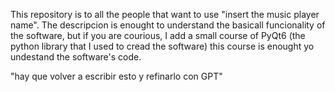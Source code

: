 This repository is to all the people that want to use "insert the music player name". The descripcion is enought to understand the basicall funcionality of the software, but if
you are courious, I add a small course of PyQt6 (the python library that I used to cread the software) this course is enought yo undestand the software's code. 

"hay que volver a escribir esto y refinarlo con GPT"